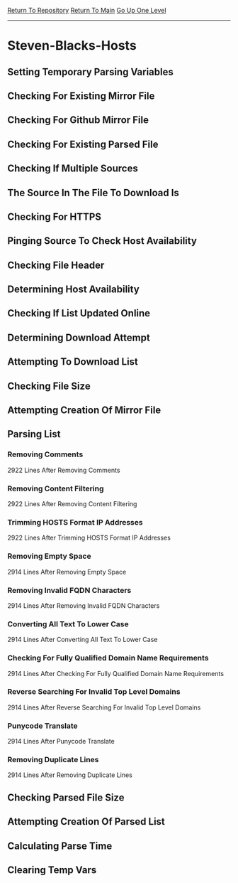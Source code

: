 [Return To Repository](https://github.com/deathbybandaid/piholeparser/)
[Return To Main](https://github.com/deathbybandaid/piholeparser/blob/master/RecentRunLogs/Mainlog.md)
[Go Up One Level](https://github.com/deathbybandaid/piholeparser/blob/master/RecentRunLogs/TopLevelScripts/30-Processing-External-Blacklists.md)
____________________________________
# Steven-Blacks-Hosts
## Setting Temporary Parsing Variables
## Checking For Existing Mirror File
## Checking For Github Mirror File
## Checking For Existing Parsed File
## Checking If Multiple Sources
## The Source In The File To Download Is
## Checking For HTTPS
## Pinging Source To Check Host Availability
## Checking File Header
## Determining Host Availability
## Checking If List Updated Online
## Determining Download Attempt
## Attempting To Download List
## Checking File Size
## Attempting Creation Of Mirror File
## Parsing List
### Removing Comments
2922 Lines After Removing Comments
### Removing Content Filtering
2922 Lines After Removing Content Filtering
### Trimming HOSTS Format IP Addresses
2922 Lines After Trimming HOSTS Format IP Addresses
### Removing Empty Space
2914 Lines After Removing Empty Space
### Removing Invalid FQDN Characters
2914 Lines After Removing Invalid FQDN Characters
### Converting All Text To Lower Case
2914 Lines After Converting All Text To Lower Case
### Checking For Fully Qualified Domain Name Requirements
2914 Lines After Checking For Fully Qualified Domain Name Requirements
### Reverse Searching For Invalid Top Level Domains
2914 Lines After Reverse Searching For Invalid Top Level Domains
### Punycode Translate
2914 Lines After Punycode Translate
### Removing Duplicate Lines
2914 Lines After Removing Duplicate Lines
## Checking Parsed File Size
## Attempting Creation Of Parsed List
## Calculating Parse Time
## Clearing Temp Vars
